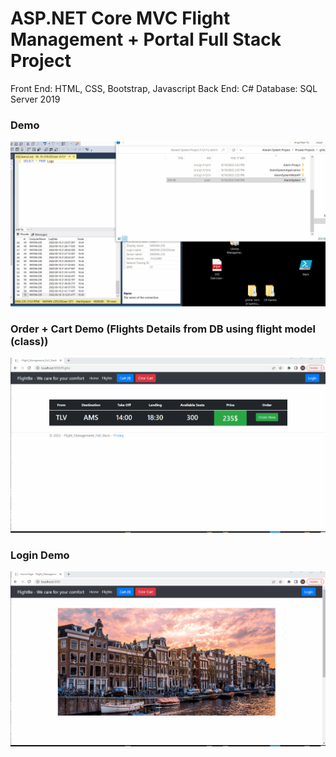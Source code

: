 # ASP.NET Core MVC Flight Management + Portal Full Stack Project

Front End: HTML, CSS, Bootstrap, Javascript
Back End: C#
Database: SQL Server 2019

<h3>Demo</h3>
<img src="Demo.gif">
<h3>Order + Cart Demo (Flights Details from DB using flight model (class))</h3>
<img src="CartDemo.gif">
<h3>Login Demo</h3>
<img src="LoginDemo.gif">